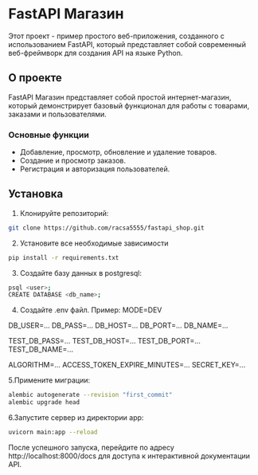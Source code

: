 # FastAPI Магазин

Этот проект - пример простого веб-приложения, созданного с использованием FastAPI, который представляет собой современный веб-фреймворк для создания API на языке Python.

## О проекте

FastAPI Магазин представляет собой простой интернет-магазин, который демонстрирует базовый функционал для работы с товарами, заказами и пользователями.

### Основные функции

- Добавление, просмотр, обновление и удаление товаров.
- Создание и просмотр заказов.
- Регистрация и авторизация пользователей.

## Установка

1. Клонируйте репозиторий:
```bash
git clone https://github.com/racsa5555/fastapi_shop.git
```
2. Установите все необходимые зависимости
```bash
pip install -r requirements.txt
```
3. Создайте базу данных в postgresql:
```bash
psql <user>;
CREATE DATABASE <db_name>;
```
4. Создайте .env файл. Пример:
  MODE=DEV
  
  DB_USER=...
  DB_PASS=...
  DB_HOST=...
  DB_PORT=...
  DB_NAME=...
  
  TEST_DB_PASS=...
  TEST_DB_HOST=...
  TEST_DB_PORT=...
  TEST_DB_NAME=...
  
  ALGORITHM=...
  ACCESS_TOKEN_EXPIRE_MINUTES=...
  SECRET_KEY=...

5.Примените миграции:
```bash
alembic autogenerate --revision "first_commit"
alembic upgrade head
```
6.Запустите сервер из директории app:
```bash
uvicorn main:app --reload
```
После успешного запуска, перейдите по адресу http://localhost:8000/docs для доступа к интерактивной документации API.
